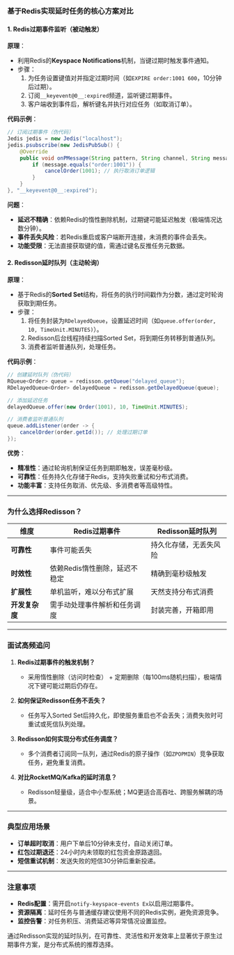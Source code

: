 ### **基于Redis实现延时任务的核心方案对比**

#### **1. Redis过期事件监听（被动触发）**
**原理**：  
- 利用Redis的**Keyspace Notifications**机制，当键过期时触发事件通知。
- 步骤：
  1. 为任务设置键值对并指定过期时间（如`EXPIRE order:1001 600`，10分钟后过期）。
  2. 订阅`__keyevent@0__:expired`频道，监听键过期事件。
  3. 客户端收到事件后，解析键名并执行对应任务（如取消订单）。

**代码示例**：
```java
// 订阅过期事件（伪代码）
Jedis jedis = new Jedis("localhost");
jedis.psubscribe(new JedisPubSub() {
    @Override
    public void onPMessage(String pattern, String channel, String message) {
        if (message.equals("order:1001")) {
            cancelOrder(1001); // 执行取消订单逻辑
        }
    }
}, "__keyevent@0__:expired");
```

**问题**：
- **延迟不精确**：依赖Redis的惰性删除机制，过期键可能延迟触发（极端情况达数分钟）。
- **事件丢失风险**：若Redis重启或客户端断开连接，未消费的事件会丢失。
- **功能受限**：无法直接获取键的值，需通过键名反推任务元数据。



#### **2. Redisson延时队列（主动轮询）**
**原理**：  
- 基于Redis的**Sorted Set**结构，将任务的执行时间戳作为分数，通过定时轮询获取到期任务。
- 步骤：
  1. 将任务封装为`RDelayedQueue`，设置延迟时间（如`queue.offer(order, 10, TimeUnit.MINUTES)`）。
  2. Redisson后台线程持续扫描Sorted Set，将到期任务转移到普通队列。
  3. 消费者监听普通队列，处理任务。

**代码示例**：
```java
// 创建延时队列（伪代码）
RQueue<Order> queue = redisson.getQueue("delayed_queue");
RDelayedQueue<Order> delayedQueue = redisson.getDelayedQueue(queue);

// 添加延迟任务
delayedQueue.offer(new Order(1001), 10, TimeUnit.MINUTES);

// 消费者监听普通队列
queue.addListener(order -> {
    cancelOrder(order.getId()); // 处理过期订单
});
```

**优势**：
- **精准性**：通过轮询机制保证任务到期即触发，误差毫秒级。
- **可靠性**：任务持久化存储于Redis，支持失败重试和分布式消费。
- **功能丰富**：支持任务取消、优先级、多消费者等高级特性。

---

### **为什么选择Redisson？**
| **维度**       | **Redis过期事件**             | **Redisson延时队列**   |
| -------------- | ----------------------------- | ---------------------- |
| **可靠性**     | 事件可能丢失                  | 持久化存储，无丢失风险 |
| **时效性**     | 依赖Redis惰性删除，延迟不稳定 | 精确到毫秒级触发       |
| **扩展性**     | 单机监听，难以分布式扩展      | 天然支持分布式消费     |
| **开发复杂度** | 需手动处理事件解析和任务调度  | 封装完善，开箱即用     |

---

### **面试高频追问**
1. **Redis过期事件的触发机制？**  
   - 采用惰性删除（访问时检查） + 定期删除（每100ms随机扫描），极端情况下键可能过期后仍存在。

2. **如何保证Redisson任务不丢失？**  
   - 任务写入Sorted Set后持久化，即使服务重启也不会丢失；消费失败时可重试或死信队列处理。

3. **Redisson如何实现分布式任务调度？**  
   - 多个消费者订阅同一队列，通过Redis的原子操作（如`ZPOPMIN`）竞争获取任务，避免重复消费。

4. **对比RocketMQ/Kafka的延时消息？**  
   - Redisson轻量级，适合中小型系统；MQ更适合高吞吐、跨服务解耦的场景。

---

### **典型应用场景**
- **订单超时取消**：用户下单后10分钟未支付，自动关闭订单。
- **红包过期退还**：24小时内未领取的红包资金原路退回。
- **短信重试机制**：发送失败的短信30分钟后重新投递。

---

### **注意事项**
- **Redis配置**：需开启`notify-keyspace-events Ex`以启用过期事件。
- **资源隔离**：延时任务与普通缓存建议使用不同的Redis实例，避免资源竞争。
- **监控告警**：对任务积压、消费延迟等异常情况设置监控。

通过Redisson实现的延时队列，在可靠性、灵活性和开发效率上显著优于原生过期事件方案，是分布式系统的推荐选择。